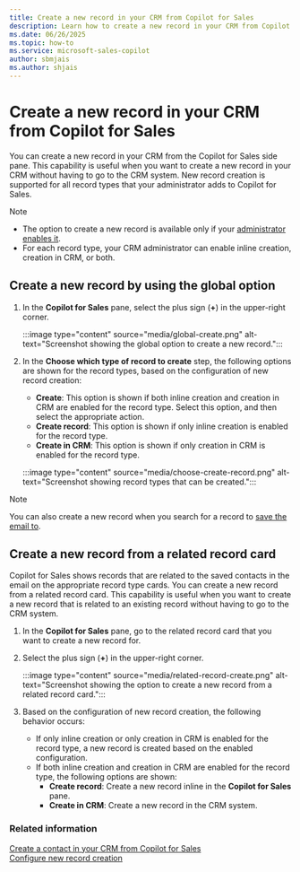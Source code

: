 ```yaml
---
title: Create a new record in your CRM from Copilot for Sales
description: Learn how to create a new record in your CRM from Copilot for Sales.
ms.date: 06/26/2025
ms.topic: how-to
ms.service: microsoft-sales-copilot
author: sbmjais
ms.author: shjais
---
```


# Create a new record in your CRM from Copilot for Sales

You can create a new record in your CRM from the Copilot for Sales side pane. This capability is useful when you want to create a new record in your CRM without having to go to the CRM system. New record creation is supported for all record types that your administrator adds to Copilot for Sales.

> [!NOTE]
> - The option to create a new record is available only if your [administrator enables it](customize-forms-and-fields.md#configure-new-record-creation).
> - For each record type, your CRM administrator can enable inline creation, creation in CRM, or both.

## Create a new record by using the global option

1. In the **Copilot for Sales** pane, select the plus sign (**+**) in the upper-right corner.

    :::image type="content" source="media/global-create.png" alt-text="Screenshot showing the global option to create a new record.":::

1. In the **Choose which type of record to create** step, the following options are shown for the record types, based on the configuration of new record creation:  
    - **Create**: This option is shown if both inline creation and creation in CRM are enabled for the record type. Select this option, and then select the appropriate action.
    - **Create record**: This option is shown if only inline creation is enabled for the record type.
    - **Create in CRM**: This option is shown if only creation in CRM is enabled for the record type.

    :::image type="content" source="media/choose-create-record.png" alt-text="Screenshot showing record types that can be created.":::

> [!NOTE]
> You can also create a new record when you search for a record to [save the email to](save-outlook-activities-crm.md).

## Create a new record from a related record card

Copilot for Sales shows records that are related to the saved contacts in the email on the appropriate record type cards. You can create a new record from a related record card. This capability is useful when you want to create a new record that is related to an existing record without having to go to the CRM system.

1. In the **Copilot for Sales** pane, go to the related record card that you want to create a new record for.
1. Select the plus sign (**+**) in the upper-right corner.

    :::image type="content" source="media/related-record-create.png" alt-text="Screenshot showing the option to create a new record from a related record card.":::

1. Based on the configuration of new record creation, the following behavior occurs:  
    - If only inline creation or only creation in CRM is enabled for the record type, a new record is created based on the enabled configuration.
    - If both inline creation and creation in CRM are enabled for the record type, the following options are shown:  
        - **Create record**: Create a new record inline in the **Copilot for Sales** pane.  
        - **Create in CRM**: Create a new record in the CRM system.

### Related information

[Create a contact in your CRM from Copilot for Sales](create-contact-crm-sales-copilot.md)  
[Configure new record creation](customize-forms-and-fields.md#configure-new-record-creation)
